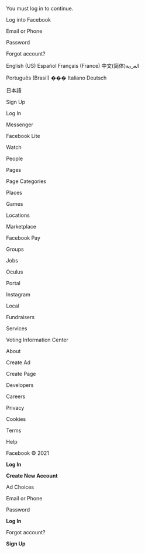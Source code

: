 You must log in to continue.

Log into Facebook

Email or Phone

Password

Forgot account?

English (US) Español Français (France) 中文(简体)اﻟﻌرﺑﯾﺔ

Português (Brasil) ��� Italiano Deutsch

日本語

Sign Up

Log In

Messenger

Facebook Lite

Watch

People

Pages

Page Categories

Places

Games

Locations

Marketplace

Facebook Pay

Groups

Jobs

Oculus

Portal

Instagram

Local

Fundraisers

Services

Voting Information Center

About

Create Ad

Create Page

Developers

Careers

Privacy

Cookies

Terms

Help

Facebook © 2021

**Log In**

**Create New Account**

Ad Choices

Email or Phone

Password

**Log In**

Forgot account?

**Sign Up**

